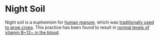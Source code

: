 # Night Soil

Night soil is a euphemism for [human manure](https://www.youtube.com/watch?v=-PBgTq8MWRg),
which was [traditionally used to grow crops](https://en.wikipedia.org/wiki/Night_soil#History).
This practice has been found to result in [normal levels of vitamin B~12~ in the blood](https://www.beyondveg.com/billings-t/comp-anat/comp-anat-7d.shtml).
